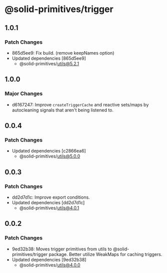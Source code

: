 # @solid-primitives/trigger

## 1.0.1

### Patch Changes

- 865d5ee9: Fix build. (remove keepNames option)
- Updated dependencies [865d5ee9]
  - @solid-primitives/utils@5.2.1

## 1.0.0

### Major Changes

- d6167247: Improve `createTriggerCache` and reactive sets/maps by autocleaning signals that aren't being listened to.

## 0.0.4

### Patch Changes

- Updated dependencies [c2866ea6]
  - @solid-primitives/utils@5.0.0

## 0.0.3

### Patch Changes

- dd2d7d1c: Improve export conditions.
- Updated dependencies [dd2d7d1c]
  - @solid-primitives/utils@4.0.1

## 0.0.2

### Patch Changes

- 9ed32b38: Moves trigger primitives from utils to @solid-primitives/trigger package. Better utilize WeakMaps for caching triggers.
- Updated dependencies [9ed32b38]
  - @solid-primitives/utils@4.0.0
